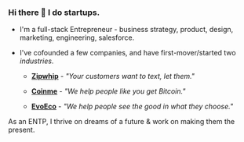 ### Hi there 👋 I do startups.
 
 - I'm a full-stack Entrepreneur - business strategy, product, design, marketing, engineering, salesforce.
 
 - I've cofounded a few companies, and have first-mover/started two _industries_.

   * **[Zipwhip](https://www.zipwhip.com)** - _"Your customers want to text, let them."_
   
   * **[Coinme](https://www.coinme.com)** - _"We help people like you get Bitcoin."_
   
   * **[EvoEco](https://www.evoeco.com)** - _"We help people see the good in what they choose."_
 
As an ENTP, I thrive on dreams of a future & work on making them the present.

<!--
**msmyers/msmyers** is a ✨ _special_ ✨ repository because its `README.md` (this file) appears on your GitHub profile.

Here are some ideas to get you started:

- 🔭 I’m currently working on 
- 🔭 I’m currently working on ...
- 🌱 I’m currently learning ...
- 👯 I’m looking to collaborate on ...
- 🤔 I’m looking for help with ...
- 💬 Ask me about ...
- 📫 How to reach me: ...
- 😄 Pronouns: ...

-->
